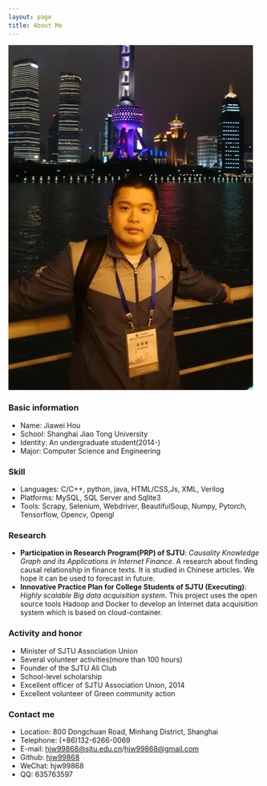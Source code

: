 ```yaml
---
layout: page
title: About Me
---
```

![hjw99868](img/hjw.JPG "hjw99868")

### Basic information
* Name: Jiawei Hou
* School: Shanghai Jiao Tong University
* Identity: An undergraduate student(2014-)
* Major: Computer Science and Engineering

### Skill
* Languages: C/C++, python, java, HTML/CSS,Js, XML, Verilog
* Platforms: MySQL, SQL Server and Sqlite3
* Tools: Scrapy, Selenium, Webdriver, BeautifulSoup, Numpy, Pytorch, Tensorflow, Opencv, Opengl

### Research
* **Participation in Research Program(PRP) of SJTU**: *Causality Knowledge Graph and its Applications in Internet
Finance*. A research about finding causal relationship in finance texts. It is studied in Chinese articles. We
hope it can be used to forecast in future.
* **Innovative Practice Plan for College Students of SJTU (Executing)**: *Highly scalable Big data acquisition
system*. This project uses the open source tools Hadoop and Docker to develop an Internet data acquisition
system which is based on cloud-container.

### Activity and honor
* Minister of SJTU Association Union
* Several volunteer activities(more than 100 hours)
* Founder of the SJTU Ali Club
* School-level scholarship
* Excellent officer of SJTU Association Union, 2014
* Excellent volunteer of Green community action

### Contact me
* Location: 800 Dongchuan Road, Minhang District, Shanghai
* Telephone: (+86)132-6266-0069
* E-mail: hjw99868@sjtu.edu.cn/hjw99868@gmail.com
* Github: [hjw99868](https://github.com/hjw99868)
* WeChat: hjw99868
* QQ: 635763597
